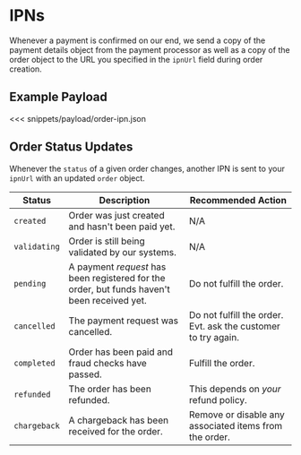 # IPNs
Whenever a payment is confirmed on our end, we send a copy of the payment details object from the payment processor as
well as a copy of the order object to the URL you specified in the `ipnUrl` field during order creation.

## Example Payload 
<<< snippets/payload/order-ipn.json

## Order Status Updates
Whenever the `status` of a given order changes, another IPN is sent to your `ipnUrl` with an updated `order` object.

| Status       | Description                                                                                 | Recommended Action                                            |
|--------------|---------------------------------------------------------------------------------------------|---------------------------------------------------------------|
| `created`    | Order was just created and hasn't been paid yet.                                            | N/A                                                           |
| `validating` | Order is still being validated by our systems.                                              | N/A                                                           |
| `pending`    | A payment _request_ has been registered for the order, but funds haven't been received yet. | Do not fulfill the order.                                     |
| `cancelled`  | The payment request was cancelled.                                                          | Do not fulfill the order. Evt. ask the customer to try again. |
| `completed`  | Order has been paid and fraud checks have passed.                                           | Fulfill the order.                                            |
| `refunded`   | The order has been refunded.                                                                | This depends on _your_ refund policy.                         |
| `chargeback` | A chargeback has been received for the order.                                               | Remove or disable any associated items from the order.        |